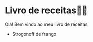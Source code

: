 # Livro de receitas:red_haired_man:

Olá! Bem vindo ao meu livro de receitas

* Strogonoff de frango

